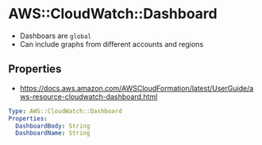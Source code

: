 # AWS::CloudWatch::Dashboard

- Dashboars are `global`
- Can include graphs from different accounts and regions

## Properties

- <https://docs.aws.amazon.com/AWSCloudFormation/latest/UserGuide/aws-resource-cloudwatch-dashboard.html>

```yaml
Type: AWS::CloudWatch::Dashboard
Properties:
  DashboardBody: String
  DashboardName: String
```
